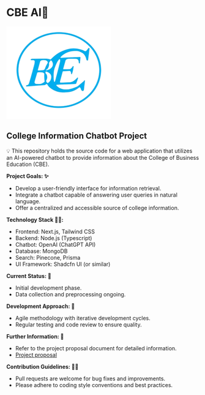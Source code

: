 # CBE AI🤖

![cbe image here!](/src/app/assets/cbe%20logo.png)

## College Information Chatbot Project

💡
This repository holds the source code for a web application that utilizes an AI-powered chatbot to provide information about the College of Business Education (CBE).

**Project Goals: ✨**

- Develop a user-friendly interface for information retrieval.
- Integrate a chatbot capable of answering user queries in natural language.
- Offer a centralized and accessible source of college information.

**Technology Stack 🔨🔨:**

- Frontend: Next.js, Tailwind CSS
- Backend: Node.js (Typescript)
- Chatbot: OpenAI (ChatGPT API)
- Database: MongoDB
- Search: Pinecone, Prisma
- UI Framework: Shadcfn UI (or similar)

**Current Status: 🚀**

- Initial development phase.
- Data collection and preprocessing ongoing.

**Development Approach: 🤖**

- Agile methodology with iterative development cycles.
- Regular testing and code review to ensure quality.

**Further Information: 📝**

- Refer to the project proposal document for detailed information.
- [Project proposal](https://docs.google.com/document/d/1I8SoKJOiKG5O22uO8QVXRUYloQCNViVCkBSUMb4_N3g/edit?usp=sharing)

**Contribution Guidelines: 👨‍💻**

- Pull requests are welcome for bug fixes and improvements.
- Please adhere to coding style conventions and best practices.

<!-- **License:**-->
